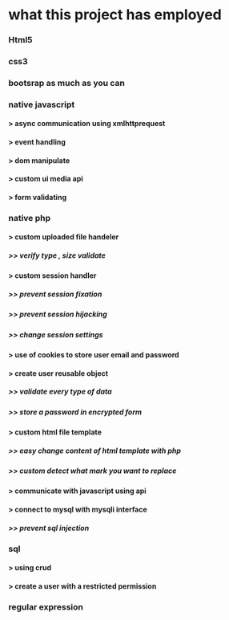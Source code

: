 # what this project has employed
### Html5
### css3
### bootsrap as much as you can
### native javascript
#### > async communication using xmlhttprequest
#### > event handling
#### > dom manipulate
#### > custom ui media api
#### > form validating
### native php
#### > custom uploaded file handeler
##### >> verify type , size validate
#### > custom session handler
##### >> prevent session fixation
##### >> prevent session hijacking 
##### >> change session settings
#### > use of cookies to store user email and password
#### > create user reusable object 
##### >> validate every type of data
##### >> store a password in encrypted form 
#### > custom html file template
##### >> easy change content of html template with php 
##### >> custom detect what mark you want to replace
#### > communicate with javascript using api 
#### > connect to mysql with mysqli interface 
##### >> prevent sql injection 
### sql
#### > using crud 
#### > create a user with a restricted permission
### regular expression 
